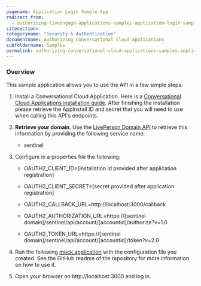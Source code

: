 ```yaml
---
pagename: Application Login Sample App
redirect_from:
  - authorizing-liveengage-applications-samples-application-login-sample-app.html
sitesection:
categoryname: "Security & Authentication"
documentname: Authorizing Conversational Cloud Applications
subfoldername: Samples
permalink: authorizing-conversational-cloud-applications-samples-application-login-sample-app.html
---
```


### Overview

This sample application allows you to use the API in a few simple steps:

1. Install a Conversational Cloud Application. Here is a [Conversational Cloud Applications installation guide](liveengage-applications-installing-liveengage-applications.html). After finishing the installation please retrieve the AppInstall ID and secret that you will need to use when calling this API's endpoints.

2. **Retrieve your domain**. Use the [LivePerson Domain API](agent-domain-domain-api.html) to retrieve this information by providing the following service name:

	* sentinel

3. Configure in a properties file the following:

	* OAUTH2_CLIENT_ID=[installation id provided after application registration]

	* OAUTH2_CLIENT_SECRET=[secret provided after application registration]

	* OAUTH2_CALLBACK_URL=http://localhost:3000/callback

	* OAUTH2_AUTHORIZATION_URL=https://[sentinel domain]/sentinel/api/account/[accountid]/authorize?v=1.0

	* OAUTH2_TOKEN_URL=https://[sentinel domain]/sentinel/api/account/[accountid]/token?v=2.0

4. Run the following [mock application](https://github.com/LivePersonInc/sample-app-authorization) with the configuration file you created. See the GitHub readme of the repository for more information on how to use it.

5. Open your browser on http://localhost:3000 and log in.
